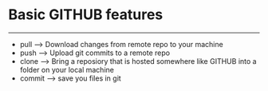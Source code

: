 # Basic GITHUB features 

----
 - pull --> Download changes from remote repo to your machine
 - push --> Upload git commits to a remote repo
 - clone --> Bring a reposiory that is hosted somewhere like GITHUB into a folder on your local machine
 - commit --> save you files in git
